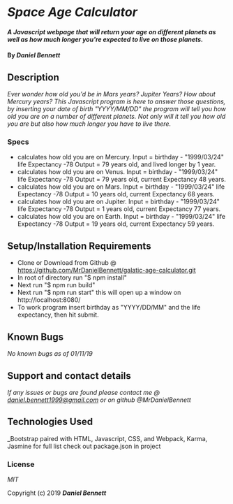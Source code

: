 # _Space Age Calculator_

#### _A Javascript webpage that will return your age on different planets as well as how much longer you're expected to live on those planets._

#### By _**Daniel Bennett**_

## Description

_Ever wonder how old you'd be in Mars years? Jupiter Years? How about Mercury years? This Javascript program is here to answer those questions, by inserting your date of birth "YYYY/MM/DD" the program will tell you how old you are on a number of different planets. Not only will it tell you how old you are but also how much longer you have to live there._

### Specs
* calculates how old you are on Mercury.
      Input = birthday - "1999/03/24" life Expectancy -78
      Output = 79 years old, and lived longer by 1 year.
* calculates how old you are on Venus.
      Input = birthday - "1999/03/24" life Expectancy -78
      Output = 79 years old, current Expectancy 48 years.
* calculates how old you are on Mars.
      Input = birthday - "1999/03/24" life Expectancy -78
      Output = 10 years old, current Expectancy 68 years.
* calculates how old you are on Jupiter.
      Input = birthday - "1999/03/24" life Expectancy -78
      Output = 1 years old, current Expectancy 77 years.
* calculates how old you are on Earth.
      Input = birthday - "1999/03/24" life Expectancy -78
      Output = 19 years old, current Expectancy 59 years.


## Setup/Installation Requirements

* Clone or Download from Github @ https://github.com/MrDanielBennett/galatic-age-calculator.git
* In root of directory run "$ npm install"
* Next run "$ npm run build"
* Next run "$ npm run start" this will open up a window on http://localhost:8080/
* To work program insert birthday as "YYYY/DD/MM" and the life expectancy, then hit submit.

## Known Bugs

_No known bugs as of 01/11/19_

## Support and contact details

_If any issues or bugs are found please contact me @ daniel.bennett1999@gmail.com or on github @MrDanielBennett_

## Technologies Used

_Bootstrap paired with HTML, Javascript, CSS, and Webpack, Karma, Jasmine for full list check out package.json in project
### License

*MIT*

Copyright (c) 2019 **_Daniel Bennett_**
